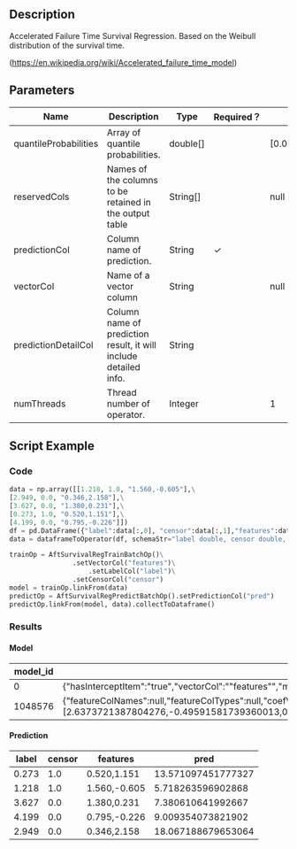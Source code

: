 ## Description
Accelerated Failure Time Survival Regression.
 Based on the Weibull distribution of the survival time.
 
 (https://en.wikipedia.org/wiki/Accelerated_failure_time_model)

## Parameters
| Name | Description | Type | Required？ | Default Value |
| --- | --- | --- | --- | --- |
| quantileProbabilities | Array of quantile probabilities. | double[] |  | [0.01,0.05,0.1,0.25,0.5,0.75,0.9,0.95,0.99] |
| reservedCols | Names of the columns to be retained in the output table | String[] |  | null |
| predictionCol | Column name of prediction. | String | ✓ |  |
| vectorCol | Name of a vector column | String |  | null |
| predictionDetailCol | Column name of prediction result, it will include detailed info. | String |  |  |
| numThreads | Thread number of operator. | Integer |  | 1 |

## Script Example
### Code
```python
data = np.array([[1.218, 1.0, "1.560,-0.605"],\
[2.949, 0.0, "0.346,2.158"],\
[3.627, 0.0, "1.380,0.231"],\
[0.273, 1.0, "0.520,1.151"],\
[4.199, 0.0, "0.795,-0.226"]])
df = pd.DataFrame({"label":data[:,0], "censor":data[:,1],"features":data[:,2]})
data = dataframeToOperator(df, schemaStr="label double, censor double, features string",op_type="batch")

trainOp = AftSurvivalRegTrainBatchOp()\
				.setVectorCol("features")\
					.setLabelCol("label")\
				.setCensorCol("censor")
model = trainOp.linkFrom(data)
predictOp = AftSurvivalRegPredictBatchOp().setPredictionCol("pred")
predictOp.linkFrom(model, data).collectToDataframe()
```

### Results

#### Model

| model_id   | model_info | label_value |
| --- | --- | --- |
| 0          | {"hasInterceptItem":"true","vectorCol":"\"features\"","modelName":"\"AFTSurvivalRegTrainBatchOp\"","labelCol":null,"linearModelType":"\"AFT\"","vectorSize":"3"} | NULL        |
| 1048576    | {"featureColNames":null,"featureColTypes":null,"coefVector":{"data":[2.6373721387804276,-0.49591581739360013,0.19847648151323818,1.5469720551612485]},"coefVectors":null} | NULL        |

#### Prediction
| label      | censor     | features   | pred       |
| --- | --- | --- | --- |
| 0.273      | 1.0        | 0.520,1.151 | 13.571097451777327 |
| 1.218      | 1.0        | 1.560,-0.605 | 5.718263596902868 |
| 3.627      | 0.0        | 1.380,0.231 | 7.380610641992667 |
| 4.199      | 0.0        | 0.795,-0.226 | 9.009354073821902 |
| 2.949      | 0.0        | 0.346,2.158 | 18.067188679653064 |

